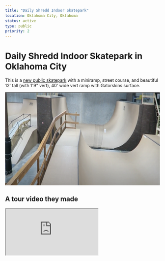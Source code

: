 ```yaml
---
title: "Daily Shredd Indoor Skatepark"
location: Oklahoma City, Oklahoma
status: active
type: public
priority: 2
---
```


# Daily Shredd Indoor Skatepark in Oklahoma City

This is a [new public skatepark](https://dailyshreddokc.com/pages/facility) with a miniramp, street course, and beautiful 12' tall (with 1'9" vert), 40' wide vert ramp with Gatorskins surface.

<img src="../../public/images/shredd.png" width="800px" height="302px"/>

## A tour video they made

<iframe src="https://www.youtube.com/embed/YXeSrFd1sg0"/>